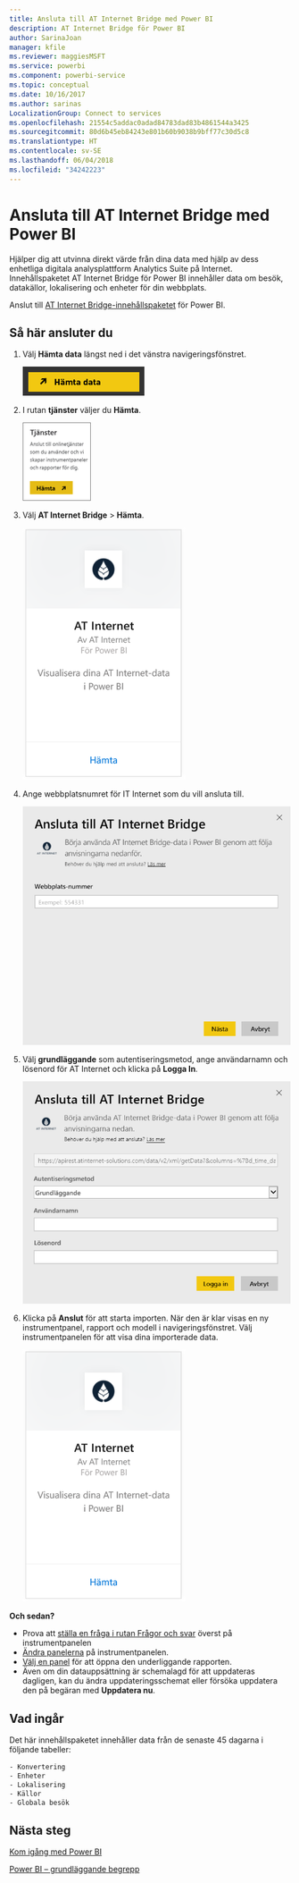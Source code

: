 ```yaml
---
title: Ansluta till AT Internet Bridge med Power BI
description: AT Internet Bridge för Power BI
author: SarinaJoan
manager: kfile
ms.reviewer: maggiesMSFT
ms.service: powerbi
ms.component: powerbi-service
ms.topic: conceptual
ms.date: 10/16/2017
ms.author: sarinas
LocalizationGroup: Connect to services
ms.openlocfilehash: 21554c5addac0adad84783dad83b4861544a3425
ms.sourcegitcommit: 80d6b45eb84243e801b60b9038b9bff77c30d5c8
ms.translationtype: HT
ms.contentlocale: sv-SE
ms.lasthandoff: 06/04/2018
ms.locfileid: "34242223"
---
```

# <a name="connect-to-at-internet-bridge-with-power-bi"></a>Ansluta till AT Internet Bridge med Power BI
Hjälper dig att utvinna direkt värde från dina data med hjälp av dess enhetliga digitala analysplattform Analytics Suite på Internet. Innehållspaketet AT Internet Bridge för Power BI innehåller data om besök, datakällor, lokalisering och enheter för din webbplats.

Anslut till [AT Internet Bridge-innehållspaketet](https://app.powerbi.com/getdata/services/at-internet-bridge) för Power BI.

## <a name="how-to-connect"></a>Så här ansluter du
1. Välj **Hämta data** längst ned i det vänstra navigeringsfönstret.
   
   ![](media/service-connect-to-at-internet/pbi_getdata.png) 
2. I rutan **tjänster** väljer du **Hämta**.
   
   ![](media/service-connect-to-at-internet/pbi_getservices.png) 
3. Välj **AT Internet Bridge** \> **Hämta**.
   
   ![](media/service-connect-to-at-internet/atinternet.png)
4. Ange webbplatsnumret för IT Internet som du vill ansluta till.
   
   ![](media/service-connect-to-at-internet/params.png)
5. Välj **grundläggande** som autentiseringsmetod, ange användarnamn och lösenord för AT Internet och klicka på **Logga In**.
   
   ![](media/service-connect-to-at-internet/creds.png)
6. Klicka på **Anslut** för att starta importen. När den är klar visas en ny instrumentpanel, rapport och modell i navigeringsfönstret. Välj instrumentpanelen för att visa dina importerade data.
   
    ![](media/service-connect-to-at-internet/atinternet.png)

**Och sedan?**

* Prova att [ställa en fråga i rutan Frågor och svar](power-bi-q-and-a.md) överst på instrumentpanelen
* [Ändra panelerna](service-dashboard-edit-tile.md) på instrumentpanelen.
* [Välj en panel](service-dashboard-tiles.md) för att öppna den underliggande rapporten.
* Även om din datauppsättning är schemalagd för att uppdateras dagligen, kan du ändra uppdateringsschemat eller försöka uppdatera den på begäran med **Uppdatera nu**.

## <a name="whats-included"></a>Vad ingår
Det här innehållspaketet innehåller data från de senaste 45 dagarna i följande tabeller:  

    - Konvertering  
    - Enheter  
    - Lokalisering  
    - Källor  
    - Globala besök  

## <a name="next-steps"></a>Nästa steg
[Kom igång med Power BI](service-get-started.md)

[Power BI – grundläggande begrepp](service-basic-concepts.md)

